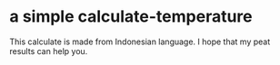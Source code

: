 # a simple calculate-temperature
This calculate is made from Indonesian language.
I hope that my peat results can help you.
